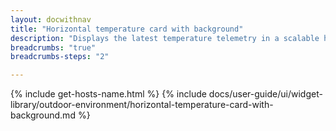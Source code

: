 ```yaml
---
layout: docwithnav
title: "Horizontal temperature card with background"
description: "Displays the latest temperature telemetry in a scalable horizontal layout with the background image."
breadcrumbs: "true"
breadcrumbs-steps: "2"

---
```

{% include get-hosts-name.html %}
{% include docs/user-guide/ui/widget-library/outdoor-environment/horizontal-temperature-card-with-background.md %}
